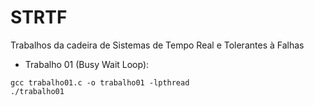 # STRTF
Trabalhos da cadeira de Sistemas de Tempo Real e Tolerantes à Falhas

- Trabalho 01 (Busy Wait Loop):

```
gcc trabalho01.c -o trabalho01 -lpthread
./trabalho01
```
